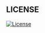 ## LICENSE
[![License](https://img.shields.io/badge/License-Apache_2.0-blue.svg)](https://opensource.org/licenses/Apache-2.0)

